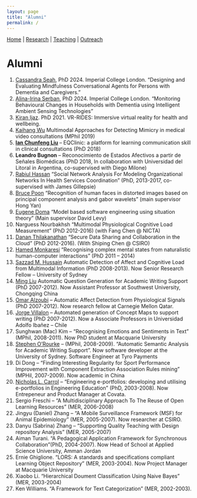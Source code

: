 ```yaml
---
layout: page
title: "Alumni"
permalink: /
---
```

[Home](index.md) | [Research](research.md) | [Teaching](teaching.md) | [Outreach](outreach.md) 

# Alumni

<ol>
    <li>
        <a href="https://www.linkedin.com/in/cassandraeilyn/">Cassandra Seah</a>, PhD 2024. Imperial College London. “Designing and Evaluating Mindfulness Conversational Agents for Persons with Dementia and Caregivers.”
    </li>
    <li>
        <a href="https://www.linkedin.com/in/alina-irina-serban/">Alina-Irina Serban</a>, PhD 2024. Imperial College London. “Monitoring Behavioural Changes in Households with Dementia using Intelligent Ambient Sensing Technologies”
    </li>
    <li>
        <a href="https://www.linkedin.com/in/kiranijaz/">Kiran Ijaz</a>. PhD 2021. VR-RIDES: Immersive virtual reality for health and wellbeing.
    </li>
    <li>
        <a href="https://www.linkedin.com/in/kaihang-wu-ab7aab125/">Kaihang Wu</a> Multimodal Approaches for Detecting Mimicry in medical video consultations (MPhil 2019)
    </li>
    <li>
        <strong>
            <a href="https://www.linkedin.com/in/chunfeng-liu-4311b3a1/">Ian Chunfeng Liu</a>
        </strong>
        – EQClinic: a platform for learning communication skill in clinical consultations (PhD 2018)
    </li>
    <li>
        <strong>Leandro Bugnon</strong>
        – Reconocimiento de Estados Afectivos a partir de Señales Biomédicas (PhD 2018, In collaboration with Universidad del Litoral in Argentina, co-supervised with Diego Milone)
    </li>
    <li>
        <a href="https://www.linkedin.com/in/rabiul1/">Rabiul Hassan</a>
        “Social Network Analysis For Modeling Organizational Networks In Health Services Coordination” (PhD, 2013-2017, co-supervised with James Gillepsie)
    </li>
    <li>
        <a href="https://www.linkedin.com/in/bruce-poon-6bb85415?authType=NAME_SEARCH&amp;authToken=-Xak&amp;locale=en_US&amp;trk=tyah&amp;trkInfo=clickedVertical%3Amynetwork%2CclickedEntityId%3A52863983%2CauthType%3ANAME_SEARCH%2Cidx%3A1-1-1%2CtarId%3A1479085586437%2Ctas%3Abruce%20poon">Bruce Poon</a>
        “Recognition of human faces in distorted images based on principal component analysis and gabor wavelets” (main supervisor Hong Yan)
    </li>
    <li>
        <a href="https://au.linkedin.com/in/eugenedoma">Eugene Doma</a>
        “Model based software engineering using situation theory” (Main supervisor David Levy)
    </li>
    <li>
        Narguess Nourbakhsh “Multimodal Physiological Cognitive Load Measurement” (PhD 2012-2016) (with Fang Chen @ NICTA)
    </li>
    <li>
        <a href="https://au.linkedin.com/in/danan-thilakanathan-54540a104">Danan Thilakanathan</a>
        “Secure Data Sharing and Collaboration in the Cloud” (PhD 2012-2016). (With Shiping Chen @ CSIRO)
    </li>
    <li>
        <a href="https://www.linkedin.com/in/hamed-monkaresi-64994237?authType=NAME_SEARCH&amp;authToken=pwRq&amp;locale=en_US&amp;trk=tyah&amp;trkInfo=clickedVertical%3Amynetwork%2CclickedEntityId%3A130724121%2CauthType%3ANAME_SEARCH%2Cidx%3A1-1-1%2CtarId%3A1469943437374%2Ctas%3Ahamed%20mo">Hamed Monkaresi</a>
        “Recognising complex mental states from naturalistic human-computer interactions” (PhD 2011 – 2014)
    </li>
    <li>
        <a href="http://www.mendeley.com/profiles/md-sazzad-hussain/">Sazzad M. Hussain</a>
        Automatic Detection of Affect and Cognitive Load from Multimodal Information (PhD 2008-2013). Now Senior Research Fellow – University of Sydney
    </li>
    <li>
        <a href="http://www.mendeley.com/profiles/ming-liu6/">Ming Liu</a>
        Automatic Question Generation for Academic Writing Support (PhD 2007-2012). Now Assistant Professor at Southwest University, Chongqing China
    </li>
    <li>
        <a href="https://www.linkedin.com/in/omaralzoubi/">Omar Alzoubi</a>
        – Automatic Affect Detection from Physiological Signals (PhD 2007-2012). Now research fellow at Carnegie Mellon Qatar.
    </li>
    <li>
        <a href="https://www.linkedin.com/in/jvillalon/">Jorge Villalon</a>
        – Automated generation of Concept Maps to support writing (PhD 2007-2012). Now a Associate Professors in Universidad Adolfo Ibañez – Chile
    </li>
    <li>
        Sunghwan (Mac) Kim – “Recognising Emotions and Sentiments in Text” (MPhil, 2008-2011). Now PhD student at Macquarie University
    </li>
    <li>
        <a href="https://www.linkedin.com/in/storourke/">Stephen O’Rourke</a>
        – (MPhil, 2008-2009). “Automatic Semantic Analysis for Academic Writing Support”. Now software developer at the University of Sydney. Software Engineer at Tyro Payments
    </li>
    <li>
        Di Dong – “Finding Interesting Regularity for Sport Performance Improvement with Component Extraction Association Rules mining” (MPHil, 2007-2009). Now academic in China
    </li>
    <li>
        <a href="https://www.linkedin.com/in/nlcarroll/">Nicholas L. Carrol</a>
        – “Engineering e-portfolios: developing and utilising e-portfolios in Engineering Education” (PhD, 2003-2008). Now Entrepeneur and Product Manager at Covata.
    </li>
    <li>
        Sergio Freschi – “A Multidisciplinary Approach To The Reuse of Open Learning Resources” (MER, 2006-2008)
    </li>
    <li>
        Jingyu (Daniel) Zhang – “A Mobile Surveillance Framework (MSF) for Animal Epidemiology” (MER, 2005-2007). Now researcher at CSIRO.
    </li>
    <li>
        Danyu (Sabrina) Zhang – “Supporting Quality Teaching with Design repository Analysis” (MER, 2005-2007)
    </li>
    <li>
        Aiman Turani. “A Pedagogical Application Framework for Synchronous Collaboration”(PhD, 2004-2007). Now Head of School at Applied Science University, Amman Jordan
    </li>
    <li>
        Ernie Ghiglione. “LORS: A standards and specifications compliant Learning Object Repository” (MER, 2003-2004). Now Project Manager at Macquarie University
    </li>
    <li>
        Xiaobo Li. “Hierarchical Doument Classification Using Naive Bayes” (MER, 2003-2004)
    </li>
    <li>
        Ken Williams. “A Framework for Text Categorization” (MER, 2002-2003).
    </li>
</ol>